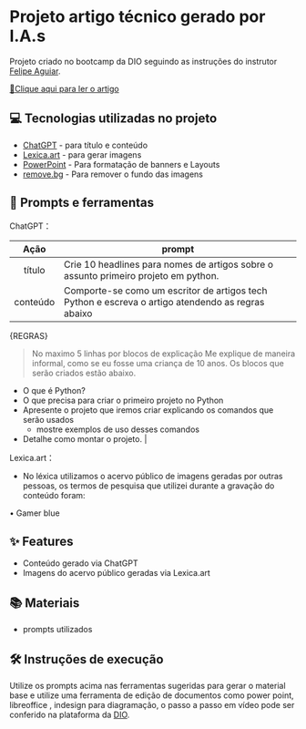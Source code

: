 
# Projeto artigo técnico gerado por I.A.s


Projeto criado no bootcamp da DIO seguindo as instruções do instrutor [Felipe Aguiar](https://github.com/felipeAguiarCode).

<a href="https://web.dio.me/articles/como-comecar-seu-primeiro-projeto-em-python?back=%2Farticles&open-modal=true&page=1&order=oldest" title="View PDF now"> 📕Clique aqui para ler o artigo</a>

## 💻 Tecnologias utilizadas no projeto

- [ChatGPT](https://chat.openai.com/) - para título e conteúdo
- [Lexica.art](https://lexica.art/) - para gerar imagens
- [PowerPoint](https://www.microsoft.com/en/microsoft-365/powerpoint) - Para formatação de banners e Layouts
- [remove.bg](https://www.remove.bg/pt-br) - Para remover o fundo das imagens

## 📄 Prompts e ferramentas


ChatGPT：

|   Ação   | prompt                                                                                                                                                                                                                                                                         |
| :------: | ------------------------------------------------------------------------------------------------------------------------------------------------------------------------------------------------------------------------------------------------------------------------------ |
|  título  | Crie 10 headlines para nomes de artigos sobre o assunto primeiro projeto em python.                                                                                                                                                                                                  |
| conteúdo | Comporte-se como um escritor de artigos tech Python e escreva o artigo atendendo as regras abaixo
{REGRAS}
> No maximo 5 linhas por blocos de explicação
> Me explique de maneira informal, como se eu fosse uma criança de 10 anos.
> Os blocos que serão criados estão abaixo.
- O que é Python?
- O que precisa para criar o primeiro projeto no Python
- Apresente o projeto que iremos criar explicando os comandos que serão usados
  - mostre exemplos de uso desses comandos
- Detalhe como montar o projeto. |


Lexica.art：

- No léxica utilizamos o acervo público de imagens geradas por outras pessoas, os termos de pesquisa que utilizei durante a gravação do conteúdo foram:

• Gamer blue



## ✨ Features

- Conteúdo gerado via ChatGPT
- Imagens do acervo público geradas via Lexica.art

## 📚 Materiais

- prompts utilizados

## 🛠️ Instruções de execução

Utilize os prompts acima nas ferramentas sugeridas para gerar o material base e utilize uma ferramenta de edição de documentos como power point, libreoffice , indesign para diagramação, o passo a passo em vídeo pode ser conferido na plataforma da [DIO](https://dio.me).

